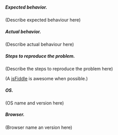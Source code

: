 ##### Expected behavior.
(Describe expected behaviour here)

##### Actual behavior.
(Describe actual behaviour here)

##### Steps to reproduce the problem.
(Describe the steps to reproduce the problem here)

(A [jsFiddle](https://jsfiddle.net/froala/wc5c3jhk/) is awesome when possible.)

##### OS.
(OS name and version here)

##### Browser.
(Browser name an version here)
